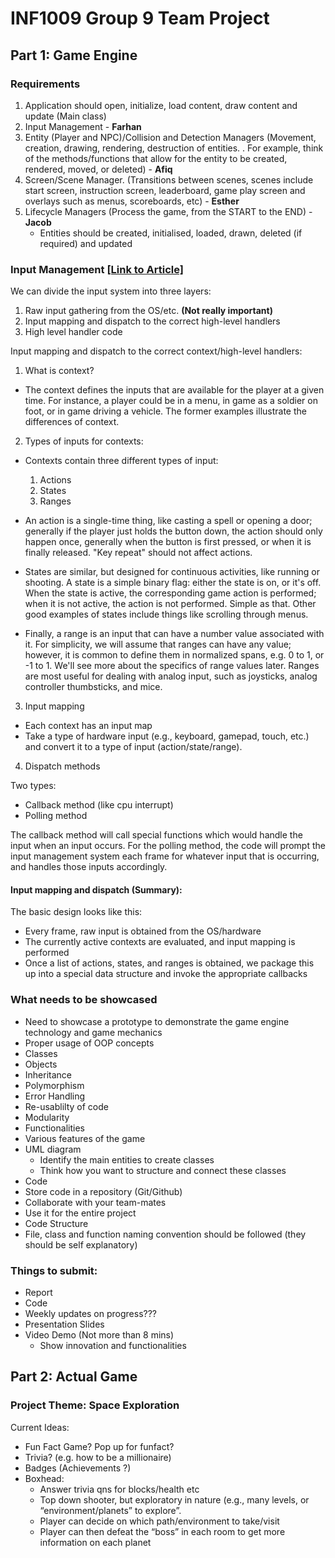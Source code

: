 # INF1009 Group 9 Team Project

## Part 1: Game Engine

### Requirements

1. Application should open, initialize, load content, draw content and update (Main class)
2. Input Management - **Farhan**
3. Entity (Player and NPC)/Collision and Detection Managers (Movement, creation, drawing, rendering, destruction of entities. . For example, think of the methods/functions that allow for the entity to be created, rendered, moved, or deleted) - **Afiq**
4. Screen/Scene Manager. (Transitions between scenes, scenes include start screen, instruction screen, leaderboard, game play screen and overlays such as menus, scoreboards, etc) - **Esther**
6. Lifecycle Managers (Process the game, from the START to the END) - **Jacob**
    - Entities should be created, initialised, loaded, drawn, deleted (if required) and updated

### Input Management [[Link to Article]](https://www.gamedev.net/blogs/entry/2250186-designing-a-robust-input-handling-system-for-games/)

We can divide the input system into three layers:

1. Raw input gathering from the OS/etc. **(Not really important)**
2. Input mapping and dispatch to the correct high-level handlers
3. High level handler code 

Input mapping and dispatch to the correct context/high-level handlers:

1. What is context?

- The context defines the inputs that are available for the player at a given time. For instance, a player could be in a menu, in game as a soldier on foot, or in game driving a vehicle. The former examples illustrate the differences of context.

2. Types of inputs for contexts:

- Contexts contain three different types of input:

    1. Actions
    2. States
    3. Ranges
    
- An action is a single-time thing, like casting a spell or opening a door; generally if the player just holds the button down, the action should only happen once, generally when the button is first pressed, or when it is finally released. "Key repeat" should not affect actions.

- States are similar, but designed for continuous activities, like running or shooting. A state is a simple binary flag: either the state is on, or it's off. When the state is active, the corresponding game action is performed; when it is not active, the action is not performed. Simple as that. Other good examples of states include things like scrolling through menus.

- Finally, a range is an input that can have a number value associated with it. For simplicity, we will assume that ranges can have any value; however, it is common to define them in normalized spans, e.g. 0 to 1, or -1 to 1. We'll see more about the specifics of range values later. Ranges are most useful for dealing with analog input, such as joysticks, analog controller thumbsticks, and mice.

3. Input mapping

- Each context has an input map
- Take a type of hardware input (e.g., keyboard, gamepad, touch, etc.) and convert it to a type of input (action/state/range). 

4. Dispatch methods

Two types:

- Callback method (like cpu interrupt)
- Polling method
    
The callback method will call special functions which would handle the input when an input occurs. For the polling method, the code will prompt the input management system each frame for whatever input that is occurring, and handles those inputs accordingly.

#### Input mapping and dispatch (Summary):
The basic design looks like this:

- Every frame, raw input is obtained from the OS/hardware
- The currently active contexts are evaluated, and input mapping is performed
- Once a list of actions, states, and ranges is obtained, we package this up into a special data structure and invoke the appropriate callbacks

    
### What needs to be showcased

- Need to showcase a prototype to demonstrate the game engine technology and
game mechanics
- Proper usage of OOP concepts
- Classes
- Objects 
- Inheritance
- Polymorphism
- Error Handling
- Re-usablilty of code
- Modularity
- Functionalities
- Various features of the game
- UML diagram
  - Identify the main entities to create classes
  - Think how you want to structure and connect these classes
- Code
- Store code in a repository (Git/Github)
- Collaborate with your team-mates
- Use it for the entire project
- Code Structure
- File, class and function naming convention should be followed (they should be self explanatory)

### Things to submit:
- Report
- Code
- Weekly updates on progress???
- Presentation Slides
- Video Demo (Not more than 8 mins)
  - Show innovation and functionalities
    
## Part 2: Actual Game

### Project Theme: Space Exploration

Current Ideas: 
- Fun Fact Game?  Pop up for funfact?
- Trivia? (e.g. how to be a millionaire)
- Badges (Achievements ?)
- Boxhead:	
  - Answer trivia qns for blocks/health etc
  - Top down shooter, but exploratory in nature (e.g., many levels, or “environment/planets” to explore”. 
  - Player can decide on which path/environment to take/visit
  - Player can then defeat the “boss” in each room to get more information on each planet
